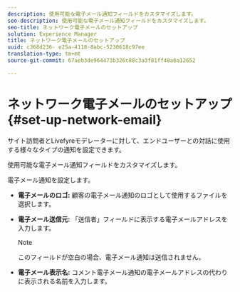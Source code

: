 ```yaml
---
description: 使用可能な電子メール通知フィールドをカスタマイズします。
seo-description: 使用可能な電子メール通知フィールドをカスタマイズします。
seo-title: ネットワーク電子メールのセットアップ
solution: Experience Manager
title: ネットワーク電子メールのセットアップ
uuid: c368d236- e25a-4118-8abc-5230618c97ee
translation-type: tm+mt
source-git-commit: 67aeb3de964473b326c88c3a3f81ff48a6a12652

---
```



# ネットワーク電子メールのセットアップ{#set-up-network-email}

サイト訪問者とLivefyreモデレーターに対して、エンドユーザーとの対話に使用する様々なタイプの通知を設定できます。

使用可能な電子メール通知フィールドをカスタマイズします。

電子メール通知を設定します。

* **電子メールのロゴ:** 顧客の電子メール通知のロゴとして使用するファイルを選択します。
* **電子メール送信元:** 「送信者」フィールドに表示する電子メールアドレスを入力します。

   >[!NOTE]
   >
   >このフィールドが空白の場合、電子メール通知は送信されません。

* **電子メール表示名:** コメント電子メール通知の電子メールアドレスの代わりに表示される名前を入力します。

